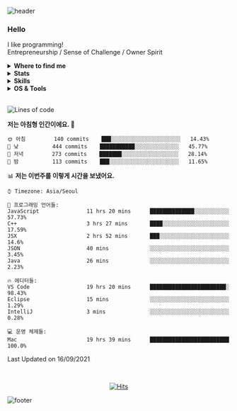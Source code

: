 ![header](https://capsule-render.vercel.app/api?&color=auto)
<h3>Hello</h3>

I like programming!
<br>
Entrepreneurship / Sense of Challenge / Owner Spirit


<details>
    <summary><b>Where to find me</b></summary>

[![Github](https://img.shields.io/badge/-Github-181717?style=for-the-badge&logo=Github&logoColor=white)](https://github.com/parkchanjong)
[![Linkedin Badge](https://img.shields.io/badge/-LinkedIn-blue?style=flat-square&logo=Linkedin&logoColor=white&link=https://www.linkedin.com/in/chanjong-park-5546b2163/)](https://www.linkedin.com/in/chanjong-park-5546b2163/)
[![Twitter](https://img.shields.io/badge/-Twitter-1DA1F2?style=for-the-badge&logo=Twitter&logoColor=white)](https://twitter.com/uRWG9XQNpjLkFO5)
[![Gmail Badge](https://img.shields.io/badge/Gmail-d14836?style=flat-square&logo=Gmail&logoColor=white&link=mailto:7000cj@gmail.com)](mailto:7000cj@gmail.com)
[![Facebook Badge](https://img.shields.io/badge/facebook-1877f2?style=flat-square&logo=facebook&logoColor=white&link=https://www.facebook.com/profile.php?id=100026495448747&sk=about)](https://www.facebook.com/profile.php?id=100026495448747&sk=about)
</details>

<!-- //현황 -->
<details>
  <summary><b>Stats</b></summary>
<hr style="border: solid 0.01px grey;" />

[![Anurag's github stats](https://github-readme-stats.vercel.app/api?username=parkchanjong&count_private=true&show_icons=true&theme=radical)](https://github.com/anuraghazra/github-readme-stats)&nbsp; &nbsp; &nbsp; &nbsp; &nbsp;
[![TopLangs](https://github-readme-stats.vercel.app/api/top-langs/?username=parkchanjong&count_private=true&show_icons=true&theme=radical&layout=compact)](https://github.com/parkchanjong/github-readme-stats)&nbsp; &nbsp; &nbsp; &nbsp; &nbsp;
[![Solved.ac 프로필](http://mazassumnida.wtf/api/v2/generate_badge?boj=7000cj)](https://solved.ac/7000cj)
</details>

<!-- //정보 -->
<details>
  <summary><b>Skills</b></summary>
<hr style="border: solid 0.01px grey;" />

[![python](https://img.shields.io/badge/python-★☆☆-lightgrey?labelColor=3776AB&logo=Python&style=for-the-badge&logoColor=white)](https://www.python.org/)
[![postgreSQL](https://img.shields.io/badge/PostgreSQL-★☆☆-lightgrey?labelColor=4169E1&logo=PostgreSQL&style=for-the-badge&logoColor=white)](https://www.postgresql.org/)
[![mongoDB](https://img.shields.io/badge/MongoDB-★☆☆-lightgrey?labelColor=47A248&logo=MongoDB&style=for-the-badge&logoColor=white)](https://www.mongodb.com/)
[![bash](https://img.shields.io/badge/bash-★☆☆-lightgrey?labelColor=4EAA25&logo=GNU-Bash&style=for-the-badge&logoColor=white)](https://en.wikipedia.org/wiki/Bash_(Unix_shell))
[![html](https://img.shields.io/badge/html-★★☆-lightgrey?labelColor=E34F26&logo=HTML5&style=for-the-badge&logoColor=white)](https://www.w3schools.com/html)
[![css](https://img.shields.io/badge/css-★☆☆-lightgrey?labelColor=1572B6&logo=CSS3&style=for-the-badge&logoColor=white)](https://www.w3schools.com/css)
[![javascript](https://img.shields.io/badge/javascript-★★☆-lightgrey?labelColor=F7DF1E&logo=JavaScript&style=for-the-badge&logoColor=black)](https://www.w3schools.com/js)
</details>

<!-- //정보 -->
<details>
  <summary><b>OS & Tools</b></summary>
<hr style="border: solid 0.01px grey;" />

[![OS](https://img.shields.io/badge/OS-macOS-informational?style=flat-square&logo=apple&logoColor=white)](https://en.wikipedia.org/wiki/MacOS)
[![OS](https://img.shields.io/badge/OS-Linux-informational?style=flat-square&logo=linux&logoColor=white)](https://en.wikipedia.org/wiki/Linux)
[![Editor](https://img.shields.io/badge/Editor-VSCode-blue?style=flat-square&logo=visual-studio-code&logoColor=white)](https://code.visualstudio.com/)
[![Dotfiles](https://img.shields.io/badge/Setup-Dotfiles-blue?style=flat-square&logo=when-i-work&logoColor=white)](https://github.com/br3ndonland/dotfiles)

![vim](https://img.shields.io/badge/-vim-019733?logo=Vim&style=for-the-badge&logoColor=white)

![Git](https://img.shields.io/badge/-Git-F05032?logo=Git&style=for-the-badge&logoColor=white)
![Github](https://img.shields.io/badge/-Github-181717?logo=Github&style=for-the-badge&logoColor=white)
</details>    

<br />

<!--START_SECTION:waka-->
![Lines of code](https://img.shields.io/badge/%EC%A0%80%EB%8A%94%20%EC%97%AC%ED%83%9C%EA%B9%8C%EC%A7%80%20-869798%20%EC%A4%84%EC%9D%98%20%EC%BD%94%EB%93%9C%EB%A5%BC%20%EC%9E%91%EC%84%B1%ED%96%88%EC%96%B4%EC%9A%94.-blue)

**저는 아침형 인간이에요. 🐤** 

```text
🌞 아침         140 commits    ███░░░░░░░░░░░░░░░░░░░░░░   14.43% 
🌆 낮　         444 commits    ███████████░░░░░░░░░░░░░░   45.77% 
🌃 저녁         273 commits    ███████░░░░░░░░░░░░░░░░░░   28.14% 
🌙 밤　         113 commits    ███░░░░░░░░░░░░░░░░░░░░░░   11.65%

```


📊 **저는 이번주를 이렇게 시간을 보냈어요.** 

```text
⌚︎ Timezone: Asia/Seoul

💬 프로그래밍 언어들: 
JavaScript               11 hrs 20 mins      ██████████████░░░░░░░░░░░   57.73% 
C++                      3 hrs 27 mins       ████░░░░░░░░░░░░░░░░░░░░░   17.59% 
JSX                      2 hrs 52 mins       ███░░░░░░░░░░░░░░░░░░░░░░   14.6% 
JSON                     40 mins             ░░░░░░░░░░░░░░░░░░░░░░░░░   3.45% 
Java                     26 mins             ░░░░░░░░░░░░░░░░░░░░░░░░░   2.23%

🔥 에디터들: 
VS Code                  19 hrs 20 mins      ████████████████████████░   98.43% 
Eclipse                  15 mins             ░░░░░░░░░░░░░░░░░░░░░░░░░   1.29% 
IntelliJ                 3 mins              ░░░░░░░░░░░░░░░░░░░░░░░░░   0.28%

💻 운영 체제들: 
Mac                      19 hrs 39 mins      █████████████████████████   100.0%

```


 Last Updated on 16/09/2021
<!--END_SECTION:waka-->

<br />
<!-- //방문자수 -->
<div align=center>

[![Hits](https://hits.seeyoufarm.com/api/count/incr/badge.svg?url=https%3A%2F%2Fgithub.com%2Fparkchanjong%2Fhit-counter&count_bg=%2385E33D&title_bg=%23000000&icon=waze.svg&icon_color=%23FFF736&title=Hits&edge_flat=false)](https://hits.seeyoufarm.com)
</div>

![footer](https://capsule-render.vercel.app/api?section=footer&color=auto)
